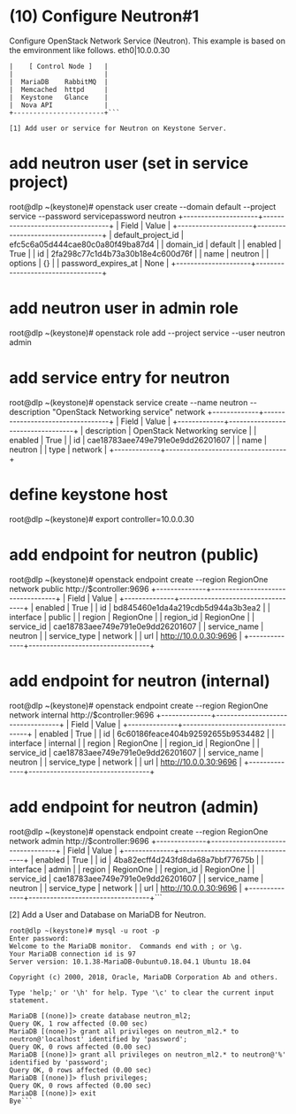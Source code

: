 # (10) Configure Neutron#1

	
Configure OpenStack Network Service (Neutron).
This example is based on the emvironment like follows.
        eth0|10.0.0.30 
```+-----------+-----------+
|    [ Control Node ]   |
|                       |
|  MariaDB    RabbitMQ  |
|  Memcached  httpd     |
|  Keystone   Glance    |
|  Nova API             |
+-----------------------+```

[1]	Add user or service for Neutron on Keystone Server.

```
# add neutron user (set in service project)
root@dlp ~(keystone)# openstack user create --domain default --project service --password servicepassword neutron
+---------------------+----------------------------------+
| Field               | Value                            |
+---------------------+----------------------------------+
| default_project_id  | efc5c6a05d444cae80c0a80f49ba87d4 |
| domain_id           | default                          |
| enabled             | True                             |
| id                  | 2fa298c77c1d4b73a30b18e4c600d76f |
| name                | neutron                          |
| options             | {}                               |
| password_expires_at | None                             |
+---------------------+----------------------------------+

# add neutron user in admin role
root@dlp ~(keystone)# openstack role add --project service --user neutron admin
# add service entry for neutron
root@dlp ~(keystone)# openstack service create --name neutron --description "OpenStack Networking service" network
+-------------+----------------------------------+
| Field       | Value                            |
+-------------+----------------------------------+
| description | OpenStack Networking service     |
| enabled     | True                             |
| id          | cae18783aee749e791e0e9dd26201607 |
| name        | neutron                          |
| type        | network                          |
+-------------+----------------------------------+

# define keystone host
root@dlp ~(keystone)# export controller=10.0.0.30
# add endpoint for neutron (public)
root@dlp ~(keystone)# openstack endpoint create --region RegionOne network public http://$controller:9696
+--------------+----------------------------------+
| Field        | Value                            |
+--------------+----------------------------------+
| enabled      | True                             |
| id           | bd845460e1da4a219cdb5d944a3b3ea2 |
| interface    | public                           |
| region       | RegionOne                        |
| region_id    | RegionOne                        |
| service_id   | cae18783aee749e791e0e9dd26201607 |
| service_name | neutron                          |
| service_type | network                          |
| url          | http://10.0.0.30:9696            |
+--------------+----------------------------------+

# add endpoint for neutron (internal)
root@dlp ~(keystone)# openstack endpoint create --region RegionOne network internal http://$controller:9696
+--------------+----------------------------------+
| Field        | Value                            |
+--------------+----------------------------------+
| enabled      | True                             |
| id           | 6c60186feace404b92592655b9534482 |
| interface    | internal                         |
| region       | RegionOne                        |
| region_id    | RegionOne                        |
| service_id   | cae18783aee749e791e0e9dd26201607 |
| service_name | neutron                          |
| service_type | network                          |
| url          | http://10.0.0.30:9696            |
+--------------+----------------------------------+

# add endpoint for neutron (admin)
root@dlp ~(keystone)# openstack endpoint create --region RegionOne network admin http://$controller:9696
+--------------+----------------------------------+
| Field        | Value                            |
+--------------+----------------------------------+
| enabled      | True                             |
| id           | 4ba82ecff4d243fd8da68a7bbf77675b |
| interface    | admin                            |
| region       | RegionOne                        |
| region_id    | RegionOne                        |
| service_id   | cae18783aee749e791e0e9dd26201607 |
| service_name | neutron                          |
| service_type | network                          |
| url          | http://10.0.0.30:9696            |
+--------------+----------------------------------+```

[2]	Add a User and Database on MariaDB for Neutron.
```
root@dlp ~(keystone)# mysql -u root -p
Enter password:
Welcome to the MariaDB monitor.  Commands end with ; or \g.
Your MariaDB connection id is 97
Server version: 10.1.38-MariaDB-0ubuntu0.18.04.1 Ubuntu 18.04

Copyright (c) 2000, 2018, Oracle, MariaDB Corporation Ab and others.

Type 'help;' or '\h' for help. Type '\c' to clear the current input statement.

MariaDB [(none)]> create database neutron_ml2;
Query OK, 1 row affected (0.00 sec)
MariaDB [(none)]> grant all privileges on neutron_ml2.* to neutron@'localhost' identified by 'password';
Query OK, 0 rows affected (0.00 sec)
MariaDB [(none)]> grant all privileges on neutron_ml2.* to neutron@'%' identified by 'password';
Query OK, 0 rows affected (0.00 sec)
MariaDB [(none)]> flush privileges;
Query OK, 0 rows affected (0.00 sec)
MariaDB [(none)]> exit
Bye```